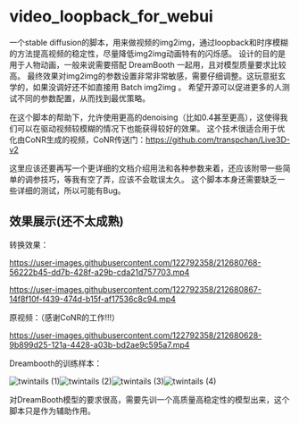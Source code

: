 # video_loopback_for_webui

一个stable diffusion的脚本，用来做视频的img2img，通过loopback和时序模糊的方法提高视频的稳定性，尽量降低img2img动画特有的闪烁感。
设计的目的是用于人物动画，一般来说需要搭配 DreamBooth 一起用，且对模型质量要求比较高。
最终效果对img2img的参数设置非常非常敏感，需要仔细调整。这玩意挺玄学的，如果没调好还不如直接用 Batch img2img 。
希望开源可以促进更多的人测试不同的参数配置，从而找到最优策略。

在这个脚本的帮助下，允许使用更高的denoising（比如0.4甚至更高），这使得我们可以在驱动视频较模糊的情况下也能获得较好的效果。
这个技术很适合用于优化由CoNR生成的视频，CoNR传送门：https://github.com/transpchan/Live3D-v2

这里应该还要再写一个更详细的文档介绍用法和各种参数来着，还应该附带一些简单的调参技巧，等我有空了弄，应该不会耽误太久。
这个脚本本身还需要缺乏一些详细的测试，所以可能有Bug。

## 效果展示(还不太成熟)
转换效果：

https://user-images.githubusercontent.com/122792358/212680768-56222b45-dd7b-428f-a29b-cda21d757703.mp4

https://user-images.githubusercontent.com/122792358/212680867-14f8f10f-f439-474d-b15f-af17536c8c94.mp4

原视频：（感谢CoNR的工作!!!）

https://user-images.githubusercontent.com/122792358/212680628-9b899d25-121a-4428-a03b-bd2ae9c595a7.mp4

Dreambooth的训练样本：

![twintails (1)](https://user-images.githubusercontent.com/122792358/212681343-c0665891-6467-4bf2-a9d7-3deb1f72d1a9.png)![twintails (2)](https://user-images.githubusercontent.com/122792358/212681349-adf69c2c-0523-438c-ac13-c9ed1f09dffd.png)![twintails (3)](https://user-images.githubusercontent.com/122792358/212681351-12a437f4-d3b6-438a-a619-555aed1a82f3.png)![twintails (4)](https://user-images.githubusercontent.com/122792358/212681355-ef454e45-b349-4080-8245-9aac3b8f8126.png)


对DreamBooth模型的要求很高，需要先训一个高质量高稳定性的模型出来，这个脚本只是作为辅助作用。
